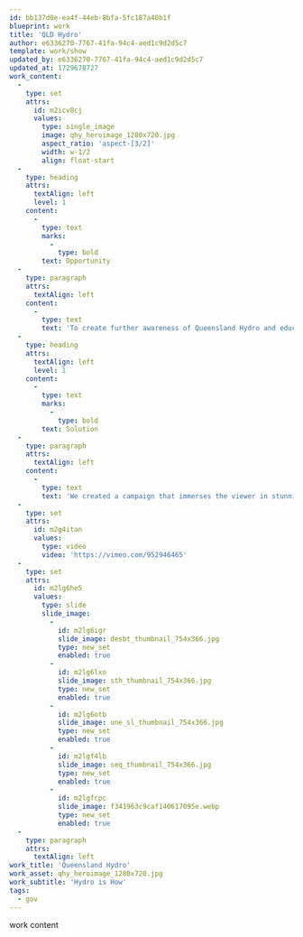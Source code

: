 ```yaml
---
id: bb137d0e-ea4f-44eb-8bfa-5fc187a40b1f
blueprint: work
title: 'QLD Hydro'
author: e6336270-7767-41fa-94c4-aed1c9d2d5c7
template: work/show
updated_by: e6336270-7767-41fa-94c4-aed1c9d2d5c7
updated_at: 1729678727
work_content:
  -
    type: set
    attrs:
      id: m2icv8cj
      values:
        type: single_image
        image: qhy_heroimage_1280x720.jpg
        aspect_ratio: 'aspect-[3/2]'
        width: w-1/2
        align: float-start
  -
    type: heading
    attrs:
      textAlign: left
      level: 1
    content:
      -
        type: text
        marks:
          -
            type: bold
        text: Opportunity
  -
    type: paragraph
    attrs:
      textAlign: left
    content:
      -
        type: text
        text: 'To create further awareness of Queensland Hydro and educate the public about the vital role pumped hydro energy storage has to play in Queensland’s clean energy future.'
  -
    type: heading
    attrs:
      textAlign: left
      level: 1
    content:
      -
        type: text
        marks:
          -
            type: bold
        text: Solution
  -
    type: paragraph
    attrs:
      textAlign: left
    content:
      -
        type: text
        text: 'We created a campaign that immerses the viewer in stunning images that highlight the natural purity and power of water, and at the same time convey the importance of delivering renewable, sustainable sources of energy that will help make Queensland self-sufficient, deliver jobs and opportunities for local workers and school leavers, and ensure a brighter future for all Queenslanders. How can something as simple as water hold the key to our clean energy future? Hydro is how.'
  -
    type: set
    attrs:
      id: m2g4itan
      values:
        type: video
        video: 'https://vimeo.com/952946465'
  -
    type: set
    attrs:
      id: m2lg6he5
      values:
        type: slide
        slide_image:
          -
            id: m2lg6igr
            slide_image: desbt_thumbnail_754x366.jpg
            type: new_set
            enabled: true
          -
            id: m2lg6lxo
            slide_image: sth_thumbnail_754x366.jpg
            type: new_set
            enabled: true
          -
            id: m2lg6otb
            slide_image: une_sl_thumbnail_754x366.jpg
            type: new_set
            enabled: true
          -
            id: m2lgf4lb
            slide_image: seq_thumbnail_754x366.jpg
            type: new_set
            enabled: true
          -
            id: m2lgfcpc
            slide_image: f341963c9caf140617095e.webp
            type: new_set
            enabled: true
  -
    type: paragraph
    attrs:
      textAlign: left
work_title: 'Queensland Hydro'
work_asset: qhy_heroimage_1280x720.jpg
work_subtitle: 'Hydro is How'
tags:
  - gov
---
```

work content